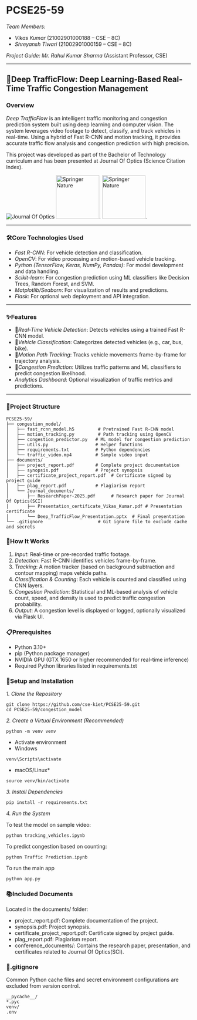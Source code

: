 # PCSE25-59

*Team Members:*

* *Vikas Kumar* (21002901000188 – CSE – 8C)
* *Shreyansh Tiwari* (21002901000159 – CSE – 8C)


*Project Guide:*
*Mr. Rahul Kumar Sharma* (Assistant Professor, CSE)

---

## 🚦Deep TrafficFlow: Deep Learning-Based Real-Time Traffic Congestion Management

### Overview

*Deep TrafficFlow* is an intelligent traffic monitoring and congestion prediction system built using deep learning and computer vision. The system leverages video footage to detect, classify, and track vehicles in real-time. Using a hybrid of Fast R-CNN and motion tracking, it provides accurate traffic flow analysis and congestion prediction with high precision.

This project was developed as part of the Bachelor of Technology curriculum and has been presented at Journal Of Optics (Science Citation Index).

![Journal Of Optics](https://media.springernature.com/w88/springer-static/cover-hires/journal/12596?as=webp) 
<img src="https://lebaneselibraryassociation.org/wp-content/uploads/2021/05/springer-logo_image-LLA-1.png" alt="Springer Nature" height ="118" width="118">.
<img src="https://www.eui.eu/Images/Research/Library/ResearchGuides/Economics/LogoShots/WoSlogo23.jpg" alt="Springer Nature" height ="118" width="118">.



---

### 🛠️Core Technologies Used

* *Fast R-CNN*: For vehicle detection and classification.
* *OpenCV*: For video processing and motion-based vehicle tracking.
* *Python (TensorFlow, Keras, NumPy, Pandas)*: For model development and data handling.
* *Scikit-learn*: For congestion prediction using ML classifiers like Decision Trees, Random Forest, and SVM.
* *Matplotlib/Seaborn*: For visualization of results and predictions.
* *Flask*: For optional web deployment and API integration.

---

### ✨Features

* 🎯*Real-Time Vehicle Detection*: Detects vehicles using a trained Fast R-CNN model.
*  🚗*Vehicle Classification*: Categorizes detected vehicles (e.g., car, bus, bike).
* 📍*Motion Path Tracking*: Tracks vehicle movements frame-by-frame for trajectory analysis.
* 🔮*Congestion Prediction*: Utilizes traffic patterns and ML classifiers to predict congestion likelihood.
* *Analytics Dashboard*: Optional visualization of traffic metrics and predictions.

---

### 📁Project Structure
```
PCSE25-59/
├── congestion_model/
│   ├── fast_rcnn_model.h5         # Pretrained Fast R-CNN model
│   ├── motion_tracking.py         # Path tracking using OpenCV
│   ├── congestion_predictor.py   # ML model for congestion prediction
│   ├── utils.py                  # Helper functions
│   ├── requirements.txt          # Python dependencies
│   └── traffic_video.mp4         # Sample video input
├── documents/
│   ├── project_report.pdf        # Complete project documentation
│   ├── synopsis.pdf              # Project synopsis
│   ├── certificate_project_report.pdf  # Certificate signed by project guide
│   ├── plag_report.pdf           # Plagiarism report
│   └── Journal_documents/
│       ├── ResearchPaper-2025.pdf      # Research paper for Journal Of Optics(SCI)
│       ├── Presentation_certificate_Vikas_Kumar.pdf # Presentation certificate
│       └── Deep_TrafficFlow_Presentation.pptx  # Final presentation
└── .gitignore                     # Git ignore file to exclude cache and secrets
```

### 🔄How It Works

1. *Input*: Real-time or pre-recorded traffic footage.
2. *Detection*: Fast R-CNN identifies vehicles frame-by-frame.
3. *Tracking*: A motion tracker (based on background subtraction and contour mapping) maps vehicle paths.
4. *Classification & Counting*: Each vehicle is counted and classified using CNN layers.
5. *Congestion Prediction*: Statistical and ML-based analysis of vehicle count, speed, and density is used to predict traffic congestion probability.
6. *Output*: A congestion level is displayed or logged, optionally visualized via Flask UI.



### 📋Prerequisites

* Python 3.10+
* pip (Python package manager)
* NVIDIA GPU (GTX 1650 or higher recommended for real-time inference)
* Required Python libraries listed in requirements.txt



### 🚀Setup and Installation

*1. Clone the Repository*
```
git clone https://github.com/cse-kiet/PCSE25-59.git
cd PCSE25-59/congestion_model
```


*2. Create a Virtual Environment (Recommended)*
```
python -m venv venv
```
* Activate environment
* Windows
```
venv\Scripts\activate

```
* macOS/Linux*
```
source venv/bin/activate
```

*3. Install Dependencies*

```
pip install -r requirements.txt
```

*4. Run the System*

To test the model on sample video:

```
python tracking_vehicles.ipynb

```
To predict congestion based on counting:

```
python Traffic Prediction.ipynb
```

To run the main app
```
python app.py
```


### 📚Included Documents

Located in the documents/ folder:

* project_report.pdf: Complete documentation of the project.
* synopsis.pdf: Project synopsis.
* certificate_project_report.pdf: Certificate signed by project guide.
* plag_report.pdf: Plagiarism report.
* conference_documents/: Contains the research paper, presentation, and certificates related to Journal Of Optics(SCI).



### 📝.gitignore

Common Python cache files and secret environment configurations are excluded from version control.

```
__pycache__/
*.pyc
venv/
.env

```
